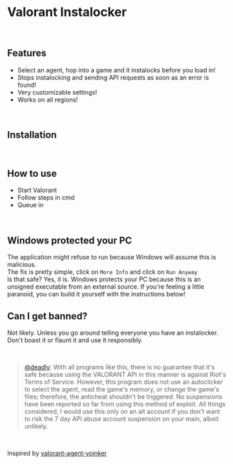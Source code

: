 # Valorant Instalocker

<br>

## Features
- Select an agent, hop into a game and it instalocks before you load in!
- Stops instalocking and sending API requests as soon as an error is found!
- Very customizable settings!
- Works on all regions!

<br>

## Installation
[Link]: () 'Latest Release'

<br>

## How to use
- Start Valorant
- Follow steps in cmd
- Queue in

 <br>

## Windows protected your PC
The application might refuse to run because Windows will assume this is malicious.
<br>
The fix is pretty simple, click on `More Info` and click on `Run Anyway`
<br>
Is that safe? Yes, it is. Windows protects your PC because this is an unsigned executable from an external source. If you're feeling a little paranoid, you can build it yourself with the instructions below!

## Can I get banned?

Not likely. Unless you go around telling everyone you have an instalocker. Don't boast it or flaunt it and use it responsibly.

<br>

> [@deadly](https://github.com/deadly): With all programs like this, there is no guarantee that it's safe because using the VALORANT API in this manner is against Riot's Terms of Service. However, this program does not use an autoclicker to select the agent, read the game's memory, or change the game's files; therefore, the anticheat shouldn't be triggered. No suspensions have been reported so far from using this method of exploit. All things considered, I would use this only on an alt account if you don't want to risk the 7 day API abuse account suspension on your main, albeit unlikely. 

<br>

Inspired by [valorant-agent-yoinker](https://github.com/deadly/valorant-agent-yoinker)
